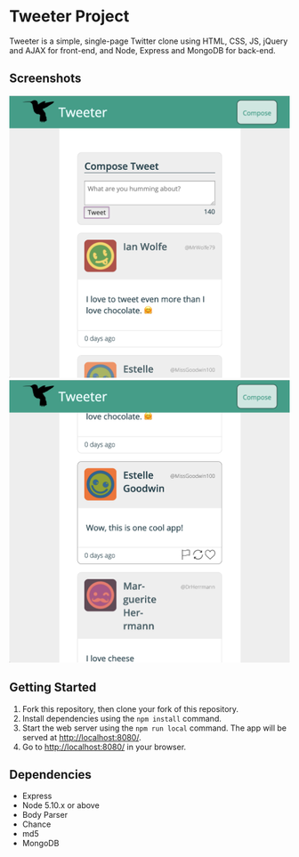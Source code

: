 # Tweeter Project

Tweeter is a simple, single-page Twitter clone using HTML, CSS, JS, jQuery and AJAX for front-end, and  Node, Express and MongoDB for back-end.

## Screenshots

!["Compose a tweet"](https://github.com/rachelgould/tweeter/blob/master/docs/compose-tweet.png?raw=true)
!["Mousing over a tweet"](https://github.com/rachelgould/tweeter/blob/master/docs/tweet-mouseover.png?raw=true)

## Getting Started

1. Fork this repository, then clone your fork of this repository.
2. Install dependencies using the `npm install` command.
3. Start the web server using the `npm run local` command. The app will be served at <http://localhost:8080/>.
4. Go to <http://localhost:8080/> in your browser.

## Dependencies

- Express
- Node 5.10.x or above
- Body Parser
- Chance
- md5
- MongoDB